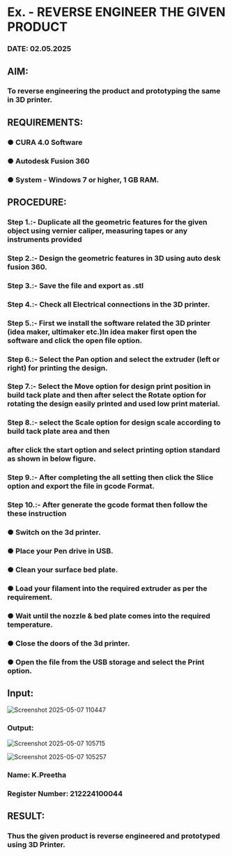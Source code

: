 # Ex.   - REVERSE ENGINEER THE GIVEN PRODUCT

### DATE: 02.05.2025

## AIM: 
### To reverse engineering the product and prototyping the same in 3D printer.

## REQUIREMENTS:
### ●	CURA 4.0 Software
### ●	 Autodesk Fusion 360
### ●	 System - Windows 7 or higher, 1 GB RAM.

## PROCEDURE:
### Step 1.:- Duplicate all the geometric features for the given object using vernier caliper, measuring tapes or any instruments provided
### Step 2.:- Design the geometric features in 3D using auto desk fusion 360.
### Step 3.:- Save the file and export as .stl
### Step 4.:- Check all Electrical connections in the 3D printer.
### Step 5.:- First we install the software related the 3D printer (idea maker, ultimaker etc.)In idea maker first open the software and click the open file option.
### Step 6.:- Select the Pan option and select the extruder (left or right) for printing the design.
### Step 7.:- Select the Move option for design print position in build tack plate and then after select the Rotate option for rotating the design easily printed and used low print material.
### Step 8.:- select the Scale option for design scale according to build tack plate area and then
### after click the start option and select printing option standard as shown in below figure.
### Step 9.:- After completing the all setting then click the Slice option and export the file in gcode Format.
### Step 10.:- After generate the gcode format then follow the these instruction 
  ###   ●	Switch on the 3d printer.
  ###   ●	Place your Pen drive in USB.
  ###   ●	Clean your surface bed plate.
  ###   ●	Load your filament into the required extruder as per the requirement.
  ###   ●	Wait until the nozzle & bed plate comes into the required temperature.
  ###   ●	Close the doors of the 3d printer.
  ###   ●	Open the file from the USB storage and select the Print option.

## Input:


![Screenshot 2025-05-07 110447](https://github.com/user-attachments/assets/c5650ee3-3f59-4a63-8c13-5e72355eb656)

### Output:

![Screenshot 2025-05-07 105715](https://github.com/user-attachments/assets/11d548a7-1984-4f1f-a3f8-c4350e11f143)

![Screenshot 2025-05-07 105257](https://github.com/user-attachments/assets/47e95a38-6407-4c81-a046-98594a88d1c7)


### Name: K.Preetha
### Register Number: 212224100044

## RESULT:
###   Thus the given product is reverse engineered and prototyped using 3D Printer.
